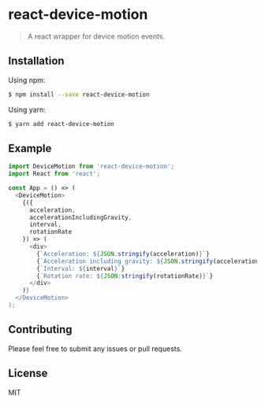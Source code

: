 # react-device-motion

> A react wrapper for device motion events.

## Installation

Using npm:

```sh
$ npm install --save react-device-motion
```

Using yarn:

```sh
$ yarn add react-device-motion
```

## Example

```js
import DeviceMotion from 'react-device-motion';
import React from 'react';

const App = () => (
  <DeviceMotion>
    {({
      acceleration,
      accelerationIncludingGravity,
      interval,
      rotationRate
    }) => (
      <div>
        {`Acceleration: ${JSON.stringify(acceleration)}`}
        {`Acceleration including gravity: ${JSON.stringify(accelerationIncludingGravity)
        {`Interval: ${interval}`}
        {`Rotation rate: ${JSON:stringify(rotationRate)}`}
      </div>
    )}
  </DeviceMotion>
);
```

## Contributing

Please feel free to submit any issues or pull requests.

## License

MIT
